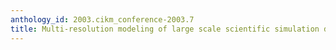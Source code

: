 ```yaml
---
anthology_id: 2003.cikm_conference-2003.7
title: Multi-resolution modeling of large scale scientific simulation data
---
```


